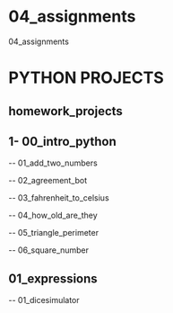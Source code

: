 # 04_assignments
04_assignments
# PYTHON PROJECTS
## homework_projects
 ## 1- 00_intro_python
 -- 01_add_two_numbers
 
 -- 02_agreement_bot
 
 -- 03_fahrenheit_to_celsius
 
 -- 04_how_old_are_they
 
 -- 05_triangle_perimeter
 
 -- 06_square_number
 
 ## 01_expressions
 -- 01_dicesimulator

